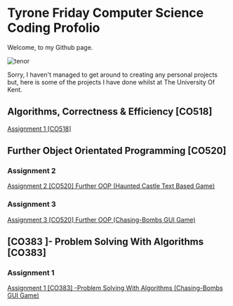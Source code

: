 # Tyrone Friday Computer Science Coding Profolio

Welcome, to my Github page.

![tenor](https://user-images.githubusercontent.com/74104140/98485844-3857d200-2211-11eb-8e6c-5bd41cc3f02b.gif)

Sorry, I haven't managed to get around to creating any personal projects but, here is some of the projects I have done whilst at The University  Of Kent.


## Algorithms, Correctness & Efficiency [CO518]

[Assignment 1 [CO518]](https://github.com/TyroneKF/A1-Algorithms-Correctness-Efficiency-CO518-)

##   Further Object Orientated Programming [CO520] 
###  Assignment 2
[Assignment 2 [CO520] Further OOP (Haunted Castle  Text Based Game)](https://github.com/TyroneKF/A2-Further-OOP-CO320-)

### Assignment 3 
[Assignment 3 [CO520] Further OOP (Chasing-Bombs GUI Game)](https://github.com/TyroneKF/A3---Further-Object-Orientated-Programming-CO520-)

##  [CO383 ]- Problem Solving With Algorithms [CO383]
###  Assignment 1 
[Assignment 1 [CO383] -Problem Solving With Algorithms   (Chasing-Bombs GUI Game)](https://github.com/TyroneKF/A3---Further-Object-Orientated-Programming-CO520-)               
